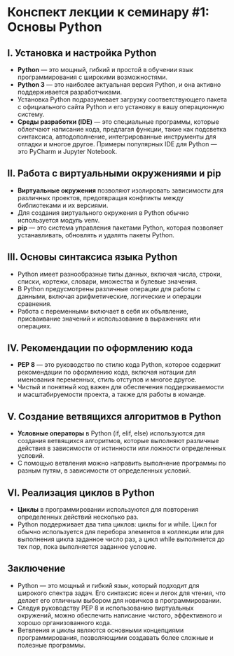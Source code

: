 # Конспект лекции к семинару #1: Основы Python

## I. Установка и настройка Python

- **Python** — это мощный, гибкий и простой в обучении язык программирования с широкими возможностями.
- **Python 3** — это наиболее актуальная версия Python, и она активно поддерживается разработчиками.
- Установка Python подразумевает загрузку соответствующего пакета с официального сайта Python и его установку в вашу операционную систему.
- **Среды разработки (IDE)** — это специальные программы, которые облегчают написание кода, предлагая функции, такие как подсветка синтаксиса, автодополнение, интегрированные инструменты для отладки и многое другое. Примеры популярных IDE для Python — это PyCharm и Jupyter Notebook.

## II. Работа с виртуальными окружениями и pip

- **Виртуальные окружения** позволяют изолировать зависимости для различных проектов, предотвращая конфликты между библиотеками и их версиями.
- Для создания виртуального окружения в Python обычно используется модуль venv.
- **pip** — это система управления пакетами Python, которая позволяет устанавливать, обновлять и удалять пакеты Python.

## III. Основы синтаксиса языка Python

- Python имеет разнообразные типы данных, включая числа, строки, списки, кортежи, словари, множества и булевые значения.
- В Python предусмотрены различные операции для работы с данными, включая арифметические, логические и операции сравнения.
- Работа с переменными включает в себя их объявление, присваивание значений и использование в выражениях или операциях.

## IV. Рекомендации по оформлению кода

- **PEP 8** — это руководство по стилю кода Python, которое содержит рекомендации по оформлению кода, включая нотации для именования переменных, стиль отступов и многое другое.
- Чистый и понятный код важен для обеспечения поддерживаемости и масштабируемости проекта, а также для работы в команде.


## V. Создание ветвящихся алгоритмов в Python

- **Условные операторы** в Python (if, elif, else) используются для создания ветвящихся алгоритмов, которые выполняют различные действия в зависимости от истинности или ложности определенных условий.
- С помощью ветвления можно направить выполнение программы по разным путям, в зависимости от определенных условий.

## VI. Реализация циклов в Python

- **Циклы** в программировании используются для повторения определенных действий несколько раз.
- Python поддерживает два типа циклов: циклы for и while. Цикл for обычно используется для перебора элементов в коллекции или для выполнения цикла заданное число раз, а цикл while выполняется до тех пор, пока выполняется заданное условие.

## Заключение

- Python — это мощный и гибкий язык, который подходит для широкого спектра задач. Его синтаксис ясен и легок для чтения, что делает его отличным выбором для новичков в программировании.
- Следуя руководству PEP 8 и использованию виртуальных окружений, можно обеспечить написание чистого, эффективного и хорошо организованного кода.
- Ветвления и циклы являются основными концепциями программирования, позволяющими создавать более сложные и полезные программы.
